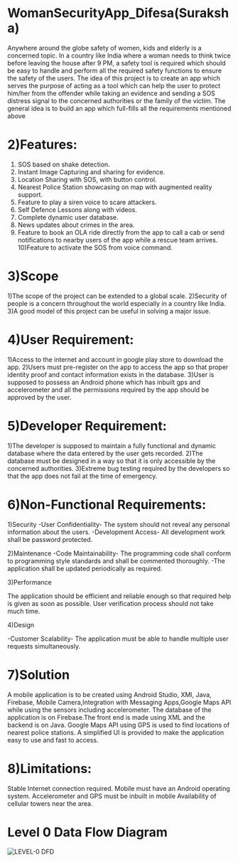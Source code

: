 # WomanSecurityApp_Difesa(Suraksha)
Anywhere around the globe safety of women, kids and elderly is a concerned topic. In a country like India where a woman needs to think twice before leaving the house after 9 PM, a safety tool is required which should be easy to handle and perform all the required safety functions to ensure the safety of the users. The idea of this project is to create an app which serves the purpose of acting as a tool which can help the user to protect him/her from the offender while taking an evidence and sending a SOS distress signal to the concerned authorities or the family of the victim. The general idea is to build an app which full-fills all the requirements mentioned above

# 2)Features:
1) SOS based on shake detection.
2) Instant Image Capturing and sharing for evidence.
3) Location Sharing with SOS, with button control.
4) Nearest Police Station showcasing on map with augmented reality
support.
5) Feature to play a siren voice to scare attackers.
6) Self Defence Lessons along with videos.
7) Complete dynamic user database.
8) News updates about crimes in the area.
9) Feature to book an OLA ride directly from the app to call a cab or
send notifications to nearby users of the app while a rescue team
arrives.
10)Feature to activate the SOS from voice command.

# 3)Scope 
1)The scope of the project can be extended to a global scale. 
2)Security of people is a concern throughout the world especially in a country like India. 
3)A good model of this project can be useful in solving a major issue.

# 4)User Requirement: 
1)Access to the internet and account in google play store to download the app. 
2)Users must pre-register on the app to access the app so that proper identity proof and contact information exists in the database. 
3)User is supposed to possess an Android phone which has inbuilt gps and accelerometer and all the permissions required by the app should be approved by the user. 

# 5)Developer Requirement: 
1)The developer is supposed to maintain a fully functional and dynamic database where the data entered by the user gets recorded. 
2)The database must be designed in a way so that it is only accessible by the concerned authorities. 
3)Extreme bug testing required by the developers so that the app does not fail at the time of emergency.

# 6)Non-Functional Requirements:

1)Security 
-User Confidentiality- The system should not reveal any personal information about the users.
-Development Access- All development work shall be password protected.

2)Maintenance 
-Code Maintainability- The programming code shall conform to programming style standards and shall be commented thoroughly. 
-The application shall be updated periodically as required.

3)Performance

The application should be efficient and reliable enough so that required help is given as soon as possible.
User verification process should not take much time.

4)Design 

-Customer Scalability- The application must be able to handle multiple user requests simultaneously.

# 7)Solution 

A mobile application is to be created using Android Studio, XMl, Java, Firebase, Mobile Camera,Integration with Messaging Apps,Google Maps API while using the sensors including accelerometer. The database of the application is on Firebase.The front end is made using XML and the backend is on Java. Google Maps API using GPS is used to find locations of nearest police stations. A simplified UI is provided to make the application easy to use and fast to access.

# 8)Limitations:

Stable Internet connection required.
Mobile must have an Android operating system.
Accelerometer and GPS must be inbuilt in mobile
Availability of cellular towers near the area.

# Level 0 Data Flow Diagram

![LEVEL-0 DFD](https://user-images.githubusercontent.com/54720964/133940764-08e80122-00de-489a-8558-d8620511050d.png)
